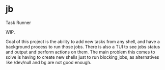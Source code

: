 # jb

Task Runner

WIP.

Goal of this project is the ability to add new tasks from any shell, and have a background process to run those jobs.
There is also a TUI to see jobs status and output and perform actions on them.
The main problem this comes to solve is having to create new shells just to run blocking jobs, as alternatives like /dev/null and bg are not good enough.

